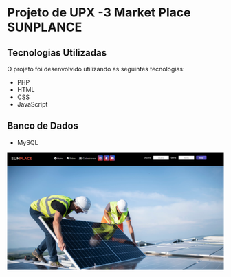 # Projeto de UPX -3 Market Place SUNPLANCE

## Tecnologias Utilizadas
O projeto foi desenvolvido utilizando as seguintes tecnologias:
- PHP
- HTML
- CSS
- JavaScript

## Banco de Dados
- MySQL


![ALT Text](img/tela-sunplace-3.png)
